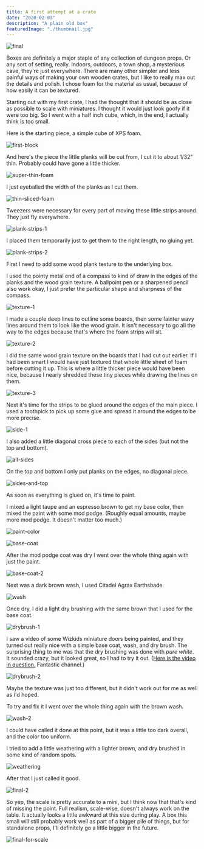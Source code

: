 ```yaml
---
title: A first attempt at a crate
date: "2020-02-03"
description: "A plain old box"
featuredImage: "./thumbnail.jpg"
---
```


![final](final.jpg)

Boxes are definitely a major staple of any collection of dungeon props. Or any sort of setting, really. Indoors, outdoors, a town shop, a mysterious cave, they're just everywhere. There are many other simpler and less painful ways of making your own wooden crates, but I like to really max out the details and polish. I chose foam for the material as usual, because of how easily it can be textured.

Starting out with my first crate, I had the thought that it should be as close as possible to scale with miniatures. I thought it would just look goofy if it were too big. So I went with a half inch cube, which, in the end, I actually think is too small.

Here is the starting piece, a simple cube of XPS foam.

![first-block](first-block.jpg)

And here's the piece the little planks will be cut from, I cut it to about 1/32" thin. Probably could have gone a little thicker.

![super-thin-foam](super-thin-foam.jpg)

I just eyeballed the width of the planks as I cut them.

![thin-sliced-foam](thin-sliced-foam.jpg)

Tweezers were necessary for every part of moving these little strips around. They just fly everywhere.

![plank-strips-1](plank-strips-1.jpg)

I placed them temporarily just to get them to the right length, no gluing yet.

![plank-strips-2](plank-strips-2.jpg)

First I need to add some wood plank texture to the underlying box.

I used the pointy metal end of a compass to kind of draw in the edges of the planks and the wood grain texture. A ballpoint pen or a sharpened pencil also work okay, I just prefer the particular shape and sharpness of the compass.

![texture-1](texture-1.jpg)

I made a couple deep lines to outline some boards, then some fainter wavy lines around them to look like the wood grain. It isn't necessary to go all the way to the edges because that's where the foam strips will sit.

![texture-2](texture-2.jpg)

I did the same wood grain texture on the boards that I had cut out earlier. If I had been smart I would have just textured that whole little sheet of foam before cutting it up. This is where a little thicker piece would have been nice, because I nearly shredded these tiny pieces while drawing the lines on them.

![texture-3](texture-3.jpg)

Next it's time for the strips to be glued around the edges of the main piece. I used a toothpick to pick up some glue and spread it around the edges to be more precise.

![side-1](side-1.jpg)

I also added a little diagonal cross piece to each of the sides (but not the top and bottom).

![all-sides](all-sides.jpg)

On the top and bottom I only put planks on the edges, no diagonal piece.

![sides-and-top](sides-and-top.jpg)

As soon as everything is glued on, it's time to paint.

I mixed a light taupe and an espresso brown to get my base color, then mixed the paint with some mod podge. (Roughly equal amounts, maybe more mod podge. It doesn't matter too much.)

![paint-color](paint-color.jpg)

![base-coat](base-coat.jpg)

After the mod podge coat was dry I went over the whole thing again with just the paint.

![base-coat-2](base-coat-2.jpg)

Next was a dark brown wash, I used Citadel Agrax Earthshade.

![wash](wash.jpg)

Once dry, I did a light dry brushing with the same brown that I used for the base coat.

![drybrush-1](drybrush-1.jpg)

I saw a video of some Wizkids miniature doors being painted, and they turned out really nice with a simple base coat, wash, and dry brush. The surprising thing to me was that the dry brushing was done with _pure white_. It sounded crazy, but it looked great, so I had to try it out. (<a href="https://youtu.be/t0X-MhMAiTc?t=497" target="_blank" rel="noopener noreferrer">Here is the video in question.</a> Fantastic channel.)

![drybrush-2](drybrush-2.jpg)

Maybe the texture was just too different, but it didn't work out for me as well as I'd hoped.

To try and fix it I went over the whole thing again with the brown wash.

![wash-2](wash-2.jpg)

I could have called it done at this point, but it was a little too dark overall, and the color too uniform.

I tried to add a little weathering with a lighter brown, and dry brushed in some kind of random spots.

![weathering](weathering.jpg)

After that I just called it good. 

![final-2](final-2.jpg)

So yep, the scale is pretty accurate to a mini, but I think now that that's kind of missing the point. Full realism, scale-wise, doesn't always work on the table. It actually looks a little awkward at this size during play. A box this small will still probably work well as part of a bigger pile of things, but for standalone props, I'll definitely go a little bigger in the future. 

![final-for-scale](final-for-scale.jpg)
